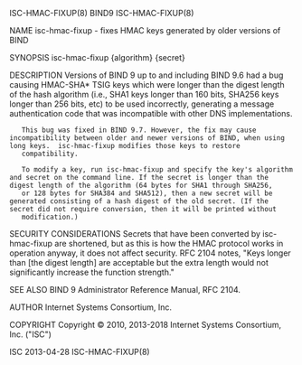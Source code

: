 ISC-HMAC-FIXUP(8)                                                                                   BIND9                                                                                   ISC-HMAC-FIXUP(8)



NAME
       isc-hmac-fixup - fixes HMAC keys generated by older versions of BIND

SYNOPSIS
       isc-hmac-fixup {algorithm} {secret}

DESCRIPTION
       Versions of BIND 9 up to and including BIND 9.6 had a bug causing HMAC-SHA* TSIG keys which were longer than the digest length of the hash algorithm (i.e., SHA1 keys longer than 160 bits, SHA256
       keys longer than 256 bits, etc) to be used incorrectly, generating a message authentication code that was incompatible with other DNS implementations.

       This bug was fixed in BIND 9.7. However, the fix may cause incompatibility between older and newer versions of BIND, when using long keys.  isc-hmac-fixup modifies those keys to restore
       compatibility.

       To modify a key, run isc-hmac-fixup and specify the key's algorithm and secret on the command line. If the secret is longer than the digest length of the algorithm (64 bytes for SHA1 through SHA256,
       or 128 bytes for SHA384 and SHA512), then a new secret will be generated consisting of a hash digest of the old secret. (If the secret did not require conversion, then it will be printed without
       modification.)

SECURITY CONSIDERATIONS
       Secrets that have been converted by isc-hmac-fixup are shortened, but as this is how the HMAC protocol works in operation anyway, it does not affect security. RFC 2104 notes, "Keys longer than [the
       digest length] are acceptable but the extra length would not significantly increase the function strength."

SEE ALSO
       BIND 9 Administrator Reference Manual, RFC 2104.

AUTHOR
       Internet Systems Consortium, Inc.

COPYRIGHT
       Copyright © 2010, 2013-2018 Internet Systems Consortium, Inc. ("ISC")



ISC                                                                                               2013-04-28                                                                                ISC-HMAC-FIXUP(8)
